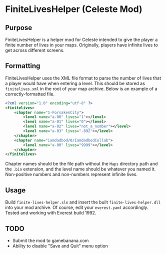 # FiniteLivesHelper (Celeste Mod)
## Purpose
FiniteLivesHelper is a helper mod for Celeste intended to give the player a finite number of lives in your maps. Originally, players have infinite lives to get across different screens.

## Formatting
FiniteLivesHelper uses the XML file format to parse the number of lives that a player would have when entering a level. This should be stored as `finitelives.xml` in the root of your map archive.
Below is an example of a correctly-formatted file.
```xml
<?xml version="1.0" encoding="utf-8" ?>
<finitelives>
	<chapter name="1-ForsakenCity">
		<level name="a-00" lives="1"></level>
		<level name="a-01" lives="0"></level>
		<level name="a-02" lives="not_a_number"></level>
		<level name="a-03" lives="-892"></level>
	</chapter>
	<chapter name="iamdadbod/0/IamdadbodCollab">
		<level name="a-00" lives="9999"></level>
	</chapter>
</finitelives>
```
Chapter names should be the file path without the `Maps` directory path and the `.bin` extension, and the level name should be whatever you named it.
Non-positive numbers and non-numbers represent infinite lives.

## Usage
Build `finite-lives-helper.sln` and insert the built `finite-lives-helper.dll` into your mod archive. Of course, edit your `everest.yaml` accordingly. Tested and working with Everest build 1992.

## TODO
- Submit the mod to gamebanana.com
- Ability to disable "Save and Quit" menu option
